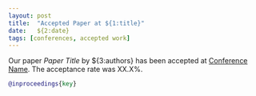 ```yaml
---
layout: post
title:  "Accepted Paper at ${1:title}"
date:   ${2:date}
tags: [conferences, accepted work]
---
```


Our paper _Paper Title_ by ${3:authors} has been accepted at [Conference Name](url).
The acceptance rate was XX.X%.

```bibtex
@inproceedings{key}
```
